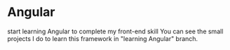 # Angular
start learning Angular to complete my front-end skill
You can see the small projects I do to learn this framework in "learning Angular" branch.
